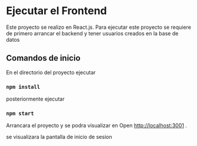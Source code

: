# Ejecutar el Frontend

Este proyecto se realizo en React.js.
Para ejecutar este proyecto se requiere de primero arrancar el backend y tener usuarios creados en la base de datos

## Comandos de inicio

En el directorio del proyecto ejecutar

### `npm install`

posteriormente ejecutar

### `npm start`

Arrancara el proyecto y se podra visualizar en 
Open [http://localhost:3001](http://localhost:3001) .

se visualizara la pantalla de inicio de sesion 
